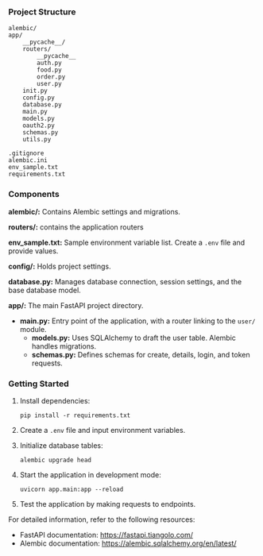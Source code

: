 ### Project Structure

```
alembic/
app/
    __pycache__/
    routers/
        __pycache__
        auth.py
        food.py
        order.py
        user.py
    init.py
    config.py
    database.py
    main.py
    models.py
    oauth2.py
    schemas.py
    utils.py

.gitignore
alembic.ini
env_sample.txt
requirements.txt
```

### Components



**alembic/:** Contains Alembic settings and migrations.


**routers/:** contains the application routers

**env_sample.txt:** Sample environment variable list. Create a `.env` file and provide values.

**config/:** Holds project settings.

**database.py:** Manages database connection, session settings, and the base database model.


**app/:** The main FastAPI project directory.
- **main.py:** Entry point of the application, with a router linking to the `user/` module.
  - **models.py:** Uses SQLAlchemy to draft the user table. Alembic handles migrations.
  - **schemas.py:** Defines schemas for create, details, login, and token requests.

### Getting Started

1. Install dependencies:
   ```
   pip install -r requirements.txt
   ```

2. Create a `.env` file and input environment variables.

3. Initialize database tables:
   ```
   alembic upgrade head
   ```

4. Start the application in development mode:
   ```
   uvicorn app.main:app --reload
   ```

5. Test the application by making requests to endpoints.


For detailed information, refer to the following resources:

- FastAPI documentation: https://fastapi.tiangolo.com/
- Alembic documentation: https://alembic.sqlalchemy.org/en/latest/

